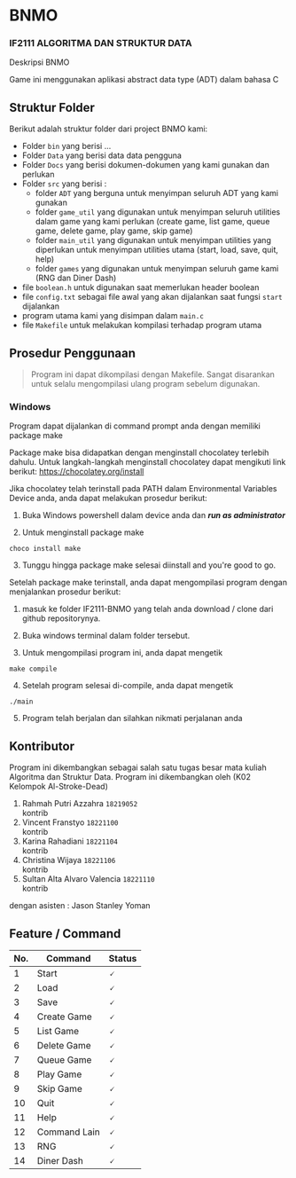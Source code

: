 # BNMO

### IF2111 ALGORITMA DAN STRUKTUR DATA

Deskripsi BNMO

Game ini menggunakan aplikasi abstract data type (ADT) dalam bahasa C

## Struktur Folder
Berikut adalah struktur folder dari project BNMO kami:
- Folder `bin` yang berisi ...
- Folder `Data` yang berisi data data pengguna
- Folder `Docs` yang berisi dokumen-dokumen yang kami gunakan dan perlukan
- Folder `src` yang berisi :
    - folder `ADT` yang berguna untuk menyimpan seluruh ADT yang kami gunakan
    - folder `game_util` yang digunakan untuk menyimpan seluruh utilities dalam game yang kami perlukan (create game, list game, queue game, delete game, play game, skip game)
    - folder `main_util` yang digunakan untuk menyimpan utilities yang diperlukan untuk menyimpan utilities utama (start, load, save, quit, help)
    - folder `games` yang digunakan untuk menyimpan seluruh game kami (RNG dan Diner Dash)
- file `boolean.h` untuk digunakan saat memerlukan header boolean
- file `config.txt` sebagai file awal yang akan dijalankan saat fungsi `start` dijalankan
- program utama kami yang disimpan dalam `main.c`
- file `Makefile` untuk melakukan kompilasi terhadap program utama

## Prosedur Penggunaan
> Program ini dapat dikompilasi dengan Makefile. Sangat disarankan untuk selalu mengompilasi ulang program sebelum digunakan.

### Windows

Program dapat dijalankan di command prompt anda dengan memiliki package make

Package make bisa didapatkan dengan menginstall chocolatey terlebih dahulu.
Untuk langkah-langkah menginstall chocolatey dapat mengikuti link berikut:
https://chocolatey.org/install

Jika chocolatey telah terinstall pada PATH dalam Environmental Variables Device anda, anda dapat melakukan prosedur berikut:
1. Buka Windows powershell dalam device anda dan ***run as administrator***

2. Untuk menginstall package make
```
choco install make
```
3. Tunggu hingga package make selesai diinstall and you're good to go.

Setelah package make terinstall, anda dapat mengompilasi program dengan menjalankan prosedur berikut:
1. masuk ke folder IF2111-BNMO yang telah anda download / clone dari github repositorynya.

2. Buka windows terminal dalam folder tersebut.

3. Untuk mengompilasi program ini, anda dapat mengetik 
```
make compile
```

4. Setelah program selesai di-compile, anda dapat mengetik 
```
./main
```

5. Program telah berjalan dan silahkan nikmati perjalanan anda

## Kontributor
Program ini dikembangkan sebagai salah satu tugas besar mata kuliah Algoritma dan Struktur Data. Program ini dikembangkan oleh (K02 Kelompok Al-Stroke-Dead)
1. Rahmah Putri Azzahra `18219052`<br>
    kontrib
2. Vincent Franstyo `18221100`<br>
    kontrib
3. Karina Rahadiani `18221104`<br>
    kontrib
4. Christina Wijaya `18221106`<br>
    kontrib
5. Sultan Alta Alvaro Valencia `18221110`<br>
    kontrib

dengan asisten : Jason Stanley Yoman

## Feature / Command
|No.    |Command        |Status     |
|----   | ------        | -----    |
|1      |Start          | 🗸        |
|2      |Load           | 🗸        |
|3      |Save           | 🗸        |
|4      |Create Game    | 🗸        |
|5      |List Game      | 🗸        |
|6      |Delete Game    | 🗸        |
|7      |Queue Game     | 🗸        |
|8      |Play Game      | 🗸        |
|9      |Skip Game      | 🗸        |
|10     |Quit           | 🗸        |
|11     |Help           | 🗸        |
|12     |Command Lain   | 🗸        |
|13     |RNG            | 🗸        |
|14     |Diner Dash     | 🗸        |


